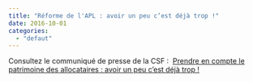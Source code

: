 ```yaml
---
title: "Réforme de l'APL : avoir un peu c’est déjà trop !"
date: 2016-10-01
categories: 
  - "defaut"
---
```


Consultez le communiqué de presse de la CSF :  [Prendre en compte le patrimoine des allocataires : avoir un peu c’est déjà trop !](/uploads/CP-avoir-un-peu-cest-déjà-trop.pdf)
